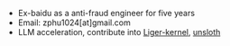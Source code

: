 - Ex-baidu as a anti-fraud engineer for five years
- Email: zphu1024[at]gmail.com
- LLM acceleration, contribute into [Liger-kernel](https://github.com/linkedin/Liger-Kernel/pull/508), [unsloth](https://github.com/unslothai/unsloth/commit/259697da81eee3b03fc472454c32890198819200)
